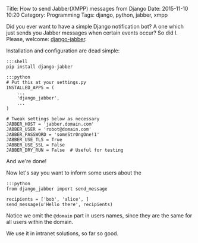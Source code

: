 Title: How to send Jabber(XMPP) messages from Django
Date: 2015-11-10 10:20
Category: Programming
Tags: django, python, jabber, xmpp


Did you ever want to have a simple Django notification bot? A one which just
sends you Jabber messages when certain events occur? So did I. Please, welcome:
[django-jabber][1].

Installation and configuration are dead simple:

    :::shell
    pip install django-jabber

    :::python
    # Put this at your settings.py
    INSTALLED_APPS = (
        ...
        'django_jabber',
        ...
    )

    # Tweak settings below as necessary
    JABBER_HOST = 'jabber.domain.com'
    JABBER_USER = 'robot@domain.com'
    JABBER_PASSWORD = 'someStr0ngOne!1'
    JABBER_USE_TLS = True
    JABBER_USE_SSL = False
    JABBER_DRY_RUN = False  # Useful for testing

And we're done!

Now let's say you want to inform some users about the 

    :::python
    from django_jabber import send_message

    recipients = ['bob', 'alice', ]
    send_message(u'Hello there', recipients)

Notice we omit the `@domain` part in users names, since they are the same for all users within the domain.

We use it in intranet solutions, so far so good.


[1]: (https://github.com/alexmorozov/django-jabber)
